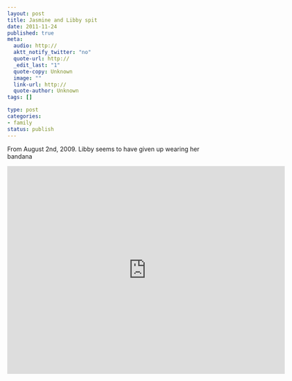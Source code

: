 ```yaml
--- 
layout: post
title: Jasmine and Libby spit
date: 2011-11-24
published: true
meta: 
  audio: http://
  aktt_notify_twitter: "no"
  quote-url: http://
  _edit_last: "1"
  quote-copy: Unknown
  image: ""
  link-url: http://
  quote-author: Unknown
tags: []

type: post
categories: 
- family
status: publish
---
```

From August 2nd, 2009.  Libby seems to have given up wearing her bandana

<iframe mozallowfullscreen allowfullscreen src="http://player.vimeo.com/video/32635250?title=0&amp;byline=0&amp;portrait=0" frameborder="0" height="480" webkitallowfullscreen width="640"></iframe>
